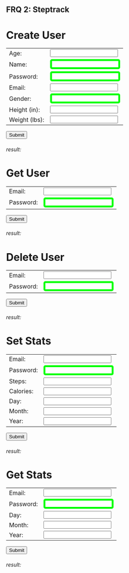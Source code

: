 ## FRQ 2: Steptrack

# Create User
<form action="https://csa-backend.rohanj.dev/api/steptrack1/createPerson" method="post" id="form">
  <table>
    <tr>
      <td>Age:</td>
      <td><input type="number" name="age" required></td>
    </tr>
    <tr>
      <td>Name:</td>
      <td><input type="text" name="name" required></td>
    </tr>
    <tr>
      <td>Password:</td>
      <td><input type="text" name="password" required></td>
    </tr>
    <tr>
      <td>Email:</td>
      <td><input type="email" name="email" required></td>
    </tr>
    <tr>
      <td>Gender:</td>
      <td><input type="text" name="gender" required></td>
    </tr>
    <tr>
      <td>Height (in):</td>
      <td><input type="number" name="heightIn" required></td>
    </tr>
    <tr>
      <td>Weight (lbs):</td>
      <td><input type="number" name="weightLbs" required></td>
    </tr>
  </table>
  <input type="submit" value="Submit">
</form>

<h6>result: </h6>
<p id="result"></P>

# Get User
<form action="https://csa-backend.rohanj.dev/api/steptrack1/getUser" method="post" id="formGetUser">
  <table>
    <tr>
      <td>Email:</td>
      <td><input type="email" name="email" required></td>
    </tr>
    <tr>
      <td>Password:</td>
      <td><input type="text" name="password" required></td>
    </tr>
  </table>
  <input type="submit" value="Submit">
</form>

<h6>result: </h6>
<div id="resultGetUser"></div>

# Delete User
<form action="https://csa-backend.rohanj.dev/api/steptrack1/deletePerson" method="delete" id="formDeletePerson">
  <table>
    <tr>
      <td>Email:</td>
      <td><input type="email" name="email" required></td>
    </tr>
    <tr>
      <td>Password:</td>
      <td><input type="text" name="password" required></td>
    </tr>
  </table>
  <input type="submit" value="Submit">
</form>

<h6>result: </h6>
<p id="resultDeletePerson"></p>


# Set Stats
<form action="https://csa-backend.rohanj.dev/api/steptrack1/setStats" method="post" id="formSetStats">
  <table>
    <tr>
      <td>Email:</td>
      <td><input type="email" name="email" required></td>
    </tr>
    <tr>
      <td>Password:</td>
      <td><input type="text" name="password" required></td>
    </tr>
    <tr>
      <td>Steps:</td>
      <td><input type="number" name="steps" required></td>
    </tr>
    <tr>
      <td>Calories:</td>
      <td><input type="number" name="calories" required></td>
    </tr>
    <tr>
      <td>Day:</td>
      <td><input type="number" name="day" required></td>
    </tr>
    <tr>
      <td>Month:</td>
      <td><input type="number" name="month" required></td>
    </tr>
    <tr>
      <td>Year:</td>
      <td><input type="number" name="year" required></td>
    </tr>
  </table>
  <input type="submit" value="Submit">
</form>

<h6>result: </h6>
<div id="resultSetStats"></div>

# Get Stats
<form action="https://csa-backend.rohanj.dev/api/steptrack1/getStats" method="post" id="formGetStats">
  <table>
    <tr>
      <td>Email:</td>
      <td><input type="email" name="email" required></td>
    </tr>
    <tr>
      <td>Password:</td>
      <td><input type="text" name="password" required></td>
    </tr>
    <tr>
      <td>Day:</td>
      <td><input type="number" name="day" required></td>
    </tr>
    <tr>
      <td>Month:</td>
      <td><input type="number" name="month" required></td>
    </tr>
    <tr>
      <td>Year:</td>
      <td><input type="number" name="year" required></td>
    </tr>
  </table>
  <input type="submit" value="Submit">
</form>

<h6>result: </h6>
<div id="resultSetStats"></div>

<style>
.button {
  background-color: #4CAF50; /* Green */
  border: none;
  color: white;
  padding: 15px 32px;
  text-align: center;
  text-decoration: none;
  display: inline-block;
  font-size: 16px;
  margin: 4px 2px;
  cursor: pointer;
  -webkit-transition-duration: 0.4s; /* Safari */
  transition-duration: 0.4s;
}

  .button2:hover {
  box-shadow: 0 12px 16px 0 rgba(201,242,155),0 17px 50px 0 rgba(0,0,0,0.19)
}

input[type=text] {
  border: 5px solid lime;
  border-radius: 5px;
}
.label {
  color: lime;
}

</style>

<script>
  function inputAsJson(id) {
    var form = document.getElementById(id)
      var obj = {};
        for (var i of Object.values(form.elements)) {
            if (i.type === "number") {
                obj[i.name] = i.valueAsNumber;
            } else {
                obj[i.name] = i.value;
            }
        }
        console.log(obj)
        return obj;
  }

// createUser
    var form = document.getElementById("form")
    form.onsubmit = (event) => {
        event.preventDefault();
        var obj = inputAsJson("form");

        var xhr = new XMLHttpRequest();
        xhr.open('POST', 'https://csa-backend.rohanj.dev/api/steptrack1/createPerson', true);
        xhr.setRequestHeader('Content-Type', 'application/json');
        xhr.onload = function () {
          if (xhr.status === 201) {
            // If the request was successful, create an HTML table with the response data
            var response = xhr.responseText;
            console.log(response);
            var result = document.getElementById("result");
            result.innerHTML = response;
          } else {
            // If the request was unsuccessful, display an error message
            alert('Request failed. Returned status of ' + xhr.status);
          }
        };
        xhr.send(JSON.stringify(obj));
    }

// getUser
    var getUser = document.getElementById("formGetUser")
    getUser.onsubmit = (event) => {
      event.preventDefault();
      var obj = inputAsJson("formGetUser");
      console.log(JSON.stringify(obj));
      var xhr = new XMLHttpRequest();
        xhr.open('POST', 'https://csa-backend.rohanj.dev/api/steptrack1/getPerson');
        xhr.setRequestHeader('Content-Type', 'application/json');
        xhr.onload = function () {
          if (xhr.status === 200) {
            var result = document.getElementById("resultGetUser");
            var response = JSON.parse(xhr.responseText);
            var table = '<table>';
            for (var key in response) {
              if (response.hasOwnProperty(key)) {
                table += '<tr><td>' + key + '</td><td>' + response[key] + '</td></tr>';
              }
            }
            table += '</table>';
            result.innerHTML = table;
          } else {
            // If the request was unsuccessful, display an error message
            console.log(xhr.status)
          }
        };
        xhr.send(JSON.stringify(obj));
    }

    // deleteUser
    var form = document.getElementById("formDeletePerson")
    form.onsubmit = (event) => {
        event.preventDefault();
        var obj = inputAsJson("formDeletePerson");

        var xhr = new XMLHttpRequest();
        xhr.open('DELETE', 'https://csa-backend.rohanj.dev/api/steptrack1/deletePerson', true);
        xhr.setRequestHeader('Content-Type', 'application/json');
        
        xhr.setRequestHeader('Access-Control-Allow-Methods', 'DELETE, POST');
        xhr.onload = function () {
          if (xhr.status === 200) {
            // If the request was successful, create an HTML table with the response data
            var response = xhr.responseText;
            console.log(response);
            var result = document.getElementById("resultDeletePerson");
            result.innerHTML = response;
          } else {
            // If the request was unsuccessful, display an error message
            alert('Request failed. Returned status of ' + xhr.status);
          }
        };
        xhr.send(JSON.stringify(obj));
    }

    // setStats
    var setStats = document.getElementById("formSetStats")
    setStats.onsubmit = (event) => {
        event.preventDefault();
        var obj = inputAsJson("formSetStats");
        console.log(JSON.stringify(obj));
        var xhr = new XMLHttpRequest();
        xhr.open('POST', 'https://csa-backend.rohanj.dev/api/steptrack1/setStats', true);
        xhr.setRequestHeader('Content-Type', 'application/json');
        xhr.onload = function () {
          if (xhr.status === 200) {
            // If the request was successful, create an HTML table with the response data
            var result = document.getElementById("resultSetStats");
            var response = JSON.parse(xhr.responseText);
            var table = '<table>';
            for (var key in response) {
              if (response.hasOwnProperty(key)) {
                table += '<tr><td>' + key + '</td><td>' + response[key] + '</td></tr>';
              }
            }
            table += '</table>';
            result.innerHTML = table;
          } else {
            // If the request was unsuccessful, display an error message
            alert('Request failed. Returned status of ' + xhr.status);
          }
        };
        xhr.send(JSON.stringify(obj));
    }

    // getStats
    var getStats = document.getElementById("formGetStats")
    getStats.onsubmit = (event) => {
        event.preventDefault();
        var obj = inputAsJson("formGetStats");
        console.log(JSON.stringify(obj));
        var xhr = new XMLHttpRequest();
        xhr.open('POST', 'https://csa-backend.rohanj.dev/api/steptrack1/getStats', true);
        xhr.setRequestHeader('Content-Type', 'application/json');
        xhr.onload = function () {
          if (xhr.status === 200) {
            // If the request was successful, create an HTML table with the response data
            var result = document.getElementById("resultGetStats");
            var response = JSON.parse(xhr.responseText);
            var table = '<table>';
            for (var key in response) {
              if (response.hasOwnProperty(key)) {
                table += '<tr><td>' + key + '</td><td>' + response[key] + '</td></tr>';
              }
            }
            table += '</table>';
            result.innerHTML = table;
          } else {
            // If the request was unsuccessful, display an error message
            alert('Request failed. Returned status of ' + xhr.status);
          }
        };
        xhr.send(JSON.stringify(obj));
    }
</script>